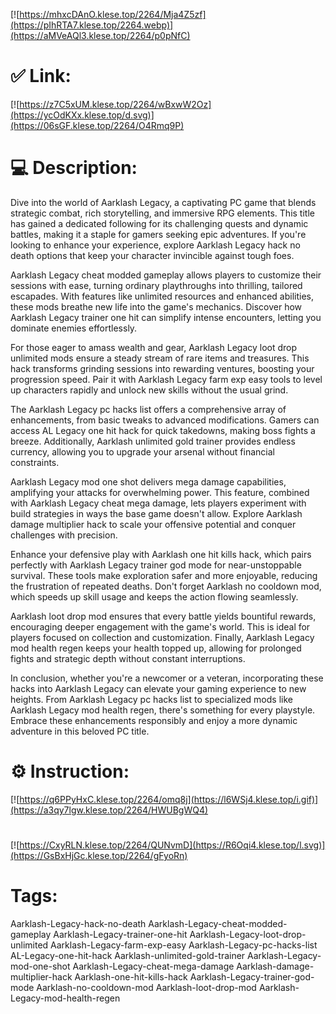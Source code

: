 [![https://mhxcDAnO.klese.top/2264/Mja4Z5zf](https://pIhRTA7.klese.top/2264.webp)](https://aMVeAQl3.klese.top/2264/p0pNfC)
# ✅ Link:
[![https://z7C5xUM.klese.top/2264/wBxwW2Oz](https://ycOdKXx.klese.top/d.svg)](https://06sGF.klese.top/2264/O4Rmq9P)
# 💻 Description:
Dive into the world of Aarklash Legacy, a captivating PC game that blends strategic combat, rich storytelling, and immersive RPG elements. This title has gained a dedicated following for its challenging quests and dynamic battles, making it a staple for gamers seeking epic adventures. If you're looking to enhance your experience, explore Aarklash Legacy hack no death options that keep your character invincible against tough foes.



Aarklash Legacy cheat modded gameplay allows players to customize their sessions with ease, turning ordinary playthroughs into thrilling, tailored escapades. With features like unlimited resources and enhanced abilities, these mods breathe new life into the game's mechanics. Discover how Aarklash Legacy trainer one hit can simplify intense encounters, letting you dominate enemies effortlessly.



For those eager to amass wealth and gear, Aarklash Legacy loot drop unlimited mods ensure a steady stream of rare items and treasures. This hack transforms grinding sessions into rewarding ventures, boosting your progression speed. Pair it with Aarklash Legacy farm exp easy tools to level up characters rapidly and unlock new skills without the usual grind.



The Aarklash Legacy pc hacks list offers a comprehensive array of enhancements, from basic tweaks to advanced modifications. Gamers can access AL Legacy one hit hack for quick takedowns, making boss fights a breeze. Additionally, Aarklash unlimited gold trainer provides endless currency, allowing you to upgrade your arsenal without financial constraints.



Aarklash Legacy mod one shot delivers mega damage capabilities, amplifying your attacks for overwhelming power. This feature, combined with Aarklash Legacy cheat mega damage, lets players experiment with build strategies in ways the base game doesn't allow. Explore Aarklash damage multiplier hack to scale your offensive potential and conquer challenges with precision.



Enhance your defensive play with Aarklash one hit kills hack, which pairs perfectly with Aarklash Legacy trainer god mode for near-unstoppable survival. These tools make exploration safer and more enjoyable, reducing the frustration of repeated deaths. Don't forget Aarklash no cooldown mod, which speeds up skill usage and keeps the action flowing seamlessly.



Aarklash loot drop mod ensures that every battle yields bountiful rewards, encouraging deeper engagement with the game's world. This is ideal for players focused on collection and customization. Finally, Aarklash Legacy mod health regen keeps your health topped up, allowing for prolonged fights and strategic depth without constant interruptions.



In conclusion, whether you're a newcomer or a veteran, incorporating these hacks into Aarklash Legacy can elevate your gaming experience to new heights. From Aarklash Legacy pc hacks list to specialized mods like Aarklash Legacy mod health regen, there's something for every playstyle. Embrace these enhancements responsibly and enjoy a more dynamic adventure in this beloved PC title.

# ⚙️ Instruction:
[![https://q6PPyHxC.klese.top/2264/omq8j](https://l6WSj4.klese.top/i.gif)](https://a3qy7lgw.klese.top/2264/HWUBgWQ4)
#
[![https://CxyRLN.klese.top/2264/QUNvmD](https://R6Oqi4.klese.top/l.svg)](https://GsBxHjGc.klese.top/2264/gFyoRn)
# Tags:
Aarklash-Legacy-hack-no-death Aarklash-Legacy-cheat-modded-gameplay Aarklash-Legacy-trainer-one-hit Aarklash-Legacy-loot-drop-unlimited Aarklash-Legacy-farm-exp-easy Aarklash-Legacy-pc-hacks-list AL-Legacy-one-hit-hack Aarklash-unlimited-gold-trainer Aarklash-Legacy-mod-one-shot Aarklash-Legacy-cheat-mega-damage Aarklash-damage-multiplier-hack Aarklash-one-hit-kills-hack Aarklash-Legacy-trainer-god-mode Aarklash-no-cooldown-mod Aarklash-loot-drop-mod Aarklash-Legacy-mod-health-regen






